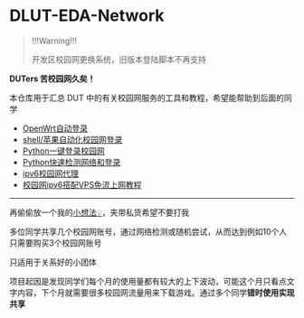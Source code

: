 # DLUT-EDA-Network

> !!!Warning!!!
>
> 开发区校园网更换系统，旧版本登陆脚本不再支持

**DUTers 苦校园网久矣！**

本仓库用于汇总 DUT 中的有关校园网服务的工具和教程，希望能帮助到后面的同学

* [OpenWrt自动登录](https://github.com/MoLiYue/dlut_eda_network_auto_login_openwrt)
* [shell/苹果自动化校园网登录](https://github.com/bboymega/dlut-eda-shell-login)
* [Python一键登录校园网](https://github.com/WentaoHao/OneKeyDLUT-Eda)
* [Python快速检测网络和登录](https://github.com/li-sky/DLUT_EDA_NETWORK_QUICK_DIAGNOSIS)
* [ipv6校园网代理](https://github.com/MoLiYue/dlut_eda_network_ipv6_proxy)
* [校园网ipv6搭配VPS免流上网教程](https://buuubuuu.notion.site/ipv6-VPS-a626565bac9e47ddb1980a4c81fbf988)

---

再偷偷放一个我的[小想法💡](https://github.com/Augists/DLUT-EDA-NetworkList)，夹带私货希望不要打我

多位同学共享几个校园网账号，通过网络检测或随机尝试，从而达到例如10个人只需要购买3个校园网账号

只适用于关系好的小团体

项目起因是发现同学们每个月的使用量都有较大的上下波动，可能这个月只看点文字内容，下个月就需要很多校园网流量用来下载游戏。通过多个同学**错时使用实现共享**
